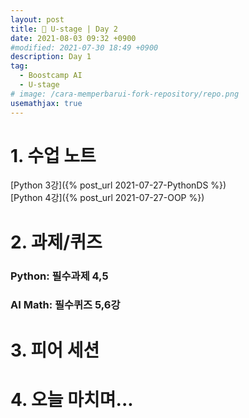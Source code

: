 ```yaml
---
layout: post
title: 📔 U-stage | Day 2
date: 2021-08-03 09:32 +0900
#modified: 2021-07-30 18:49 +0900
description: Day 1
tag:
  - Boostcamp AI
  - U-stage
# image: /cara-memperbarui-fork-repository/repo.png
usemathjax: true
---
```


# 1. 수업 노트

[Python 3강]({% post_url 2021-07-27-PythonDS %})
<br/>
[Python 4강]({% post_url 2021-07-27-OOP %})

# 2. 과제/퀴즈

### Python: 필수과제 4,5

### AI Math: 필수퀴즈 5,6강

# 3. 피어 세션

# 4. 오늘 마치며...